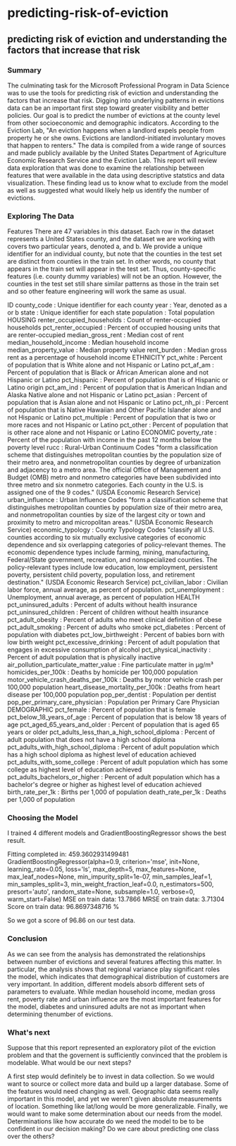 # predicting-risk-of-eviction
## predicting risk of eviction and understanding the factors that increase that risk
### Summary
The culminating task for the Microsoft Professional Program in Data Science was to use the tools for predicting risk of eviction and understanding the factors that increase that risk. Digging into underlying patterns in evictions data can be an important first step toward greater visibility and better policies. Our goal is to predict the number of evictions at the county level from other socioeconomic and demographic indicators. According to the Eviction Lab, "An eviction happens when a landlord expels people from property he or she owns. Evictions are landlord-initiated involuntary moves that happen to renters." The data is compiled from a wide range of sources and made publicly available by the United States Department of Agriculture Economic Research Service and the Eviction Lab. This report will review data exploration that was done to examine the relationship between features that were available in the data using descriptive statstics and data visualization. These finding lead us to know what to exclude from the model as well as suggested what would likely help us identify the number of evictions.
### Exploring The Data
Features
There are 47 variables in this dataset. Each row in the dataset represents a United States county, and the dataset we are working with covers two particular years, denoted a, and b. We provide a unique identifier for an individual county, but note that the counties in the test set are distinct from counties in the train set. In other words, no county that appears in the train set will appear in the test set. Thus, county-specific features (i.e. county dummy variables) will not be an option. However, the counties in the test set still share similar patterns as those in the train set and so other feature engineering will work the same as usual.

ID
county_code :  Unique identifier for each county
year : Year, denoted as a or b
state : Unique identifier for each state
population : Total population
HOUSING
renter_occupied_households : Count of renter-occupied households
pct_renter_occupied : Percent of occupied housing units that are renter-occupied
median_gross_rent : Median cost of rent
median_household_income : Median household income
median_property_value : Median property value
rent_burden : Median gross rent as a percentage of household income
ETHNICITY
pct_white : Percent of population that is White alone and not Hispanic or Latino
pct_af_am : Percent of population that is Black or African American alone and not Hispanic or Latino
pct_hispanic : Percent of population that is of Hispanic or Latino origin
pct_am_ind : Percent of population that is American Indian and Alaska Native alone and not Hispanic or Latino
pct_asian : Percent of population that is Asian alone and not Hispanic or Latino
pct_nh_pi : Percent of population that is Native Hawaiian and Other Pacific Islander alone and not Hispanic or Latino
pct_multiple : Percent of population that is two or more races and not Hispanic or Latino
pct_other : Percent of population that is other race alone and not Hispanic or Latino
ECONOMIC
poverty_rate : Percent of the population with income in the past 12 months below the poverty level
rucc : Rural-Urban Continuum Codes "form a classification scheme that distinguishes metropolitan counties by the population size of their metro area, and nonmetropolitan counties by degree of urbanization and adjacency to a metro area. The official Office of Management and Budget (OMB) metro and nonmetro categories have been subdivided into three metro and six nonmetro categories. Each county in the U.S. is assigned one of the 9 codes." (USDA Economic Research Service)
urban_influence : Urban Influence Codes "form a classification scheme that distinguishes metropolitan counties by population size of their metro area, and nonmetropolitan counties by size of the largest city or town and proximity to metro and micropolitan areas." (USDA Economic Research Service)
economic_typology : County Typology Codes "classify all U.S. counties according to six mutually exclusive categories of economic dependence and six overlapping categories of policy-relevant themes. The economic dependence types include farming, mining, manufacturing, Federal/State government, recreation, and nonspecialized counties. The policy-relevant types include low education, low employment, persistent poverty, persistent child poverty, population loss, and retirement destination." (USDA Economic Research Service)
pct_civilian_labor : Civilian labor force, annual average, as percent of population.
pct_unemployment : Unemployment, annual average, as percent of population
HEALTH
pct_uninsured_adults : Percent of adults without health insurance
pct_uninsured_children : Percent of children without health insurance
pct_adult_obesity : Percent of adults who meet clinical definition of obese
pct_adult_smoking : Percent of adults who smoke
pct_diabetes : Percent of population with diabetes
pct_low_birthweight : Percent of babies born with low birth weight
pct_excessive_drinking : Percent of adult population that engages in excessive consumption of alcohol
pct_physical_inactivity : Percent of adult population that is physically inactive
air_pollution_particulate_matter_value : Fine particulate matter in µg/m³
homicides_per_100k : Deaths by homicide per 100,000 population
motor_vehicle_crash_deaths_per_100k : Deaths by motor vehicle crash per 100,000 population
heart_disease_mortality_per_100k : Deaths from heart disease per 100,000 population
pop_per_dentist : Population per dentist
pop_per_primary_care_physician : Population per Primary Care Physician
DEMOGRAPHIC
pct_female : Percent of population that is female
pct_below_18_years_of_age : Percent of population that is below 18 years of age
pct_aged_65_years_and_older : Percent of population that is aged 65 years or older
pct_adults_less_than_a_high_school_diploma : Percent of adult population that does not have a high school diploma
pct_adults_with_high_school_diploma : Percent of adult population which has a high school diploma as highest level of   education achieved
pct_adults_with_some_college : Percent of adult population which has some college as highest level of education achieved
pct_adults_bachelors_or_higher : Percent of adult population which has a bachelor's degree or higher as highest level of education achieved
birth_rate_per_1k : Births per 1,000 of population
death_rate_per_1k : Deaths per 1,000 of population

### Choosing the Model
I trained 4 different models and GradientBoostingRegressor shows the best result.

Fitting completed in: 459.3602931499481 GradientBoostingRegressor(alpha=0.9, criterion='mse', init=None, learning_rate=0.05, loss='ls', max_depth=5, max_features=None, max_leaf_nodes=None, min_impurity_split=1e-07, min_samples_leaf=1, min_samples_split=3, min_weight_fraction_leaf=0.0, n_estimators=500, presort='auto', random_state=None, subsample=1.0, verbose=0, warm_start=False) MSE on train data: 13.7866 MRSE on train data: 3.71304 Score on train data: 96.8697348716 %

So we got a score of 96.86 on our test data.

### Conclusion
As we can see from the analysis has demonstrated the relationships between number of evictions and several features affecting this matter. In particular, the analysis shows that regional variance play significant roles the model, which indicates that demographical distribution of customers are very important. In addition, different models absorb different sets of parameters to evaluate. While median household income, median gross rent, poverty rate and urban influence are the most important features for the model, diabetes and uninsured adults are not as important when determining thenumber of evictions.

### What's next
Suppose that this report represented an exploratory pilot of the eviction problem and that the governent is sufficiently convinced that the problem is modelable. What would be our next steps?

A first step would definitely be to invest in data collection. So we would want to source or collect more data and build up a larger database. Some of the features would need changing as well. Geographic data seems really important in this model, and yet we weren’t given absolute measurements of location. Something like lat/long would be more generalizable. Finally, we would want to make some determination about our needs from the model. Determinations like how accurate do we need the model to be to be confident in our decision making? Do we care about predicting one class over the others?
